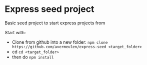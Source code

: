 # Express seed project

Basic seed project to start express projects from

Start with:
* Clone from github into a new folder: `npm clone https://github.com/avermeulen/express-seed <target_folder>`
* cd `cd <target_folder>`
* then do `npm install`

